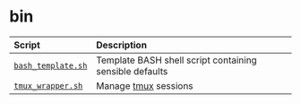 # bin

|Script|Description|
|:-|:-|
|[`bash_template.sh`](bash_template.sh)|Template BASH shell script containing sensible defaults|
|[`tmux_wrapper.sh`](tmux_wrapper.sh) | Manage [tmux](https://github.com/tmux/tmux/wiki) sessions|
